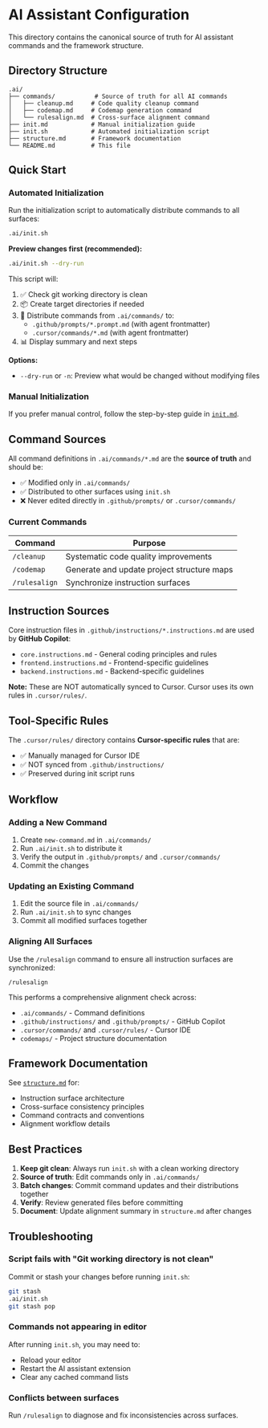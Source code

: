 # AI Assistant Configuration

This directory contains the canonical source of truth for AI assistant commands and the framework structure.

## Directory Structure

```
.ai/
├── commands/           # Source of truth for all AI commands
│   ├── cleanup.md     # Code quality cleanup command
│   ├── codemap.md     # Codemap generation command
│   └── rulesalign.md  # Cross-surface alignment command
├── init.md            # Manual initialization guide
├── init.sh            # Automated initialization script
├── structure.md       # Framework documentation
└── README.md          # This file
```

## Quick Start

### Automated Initialization

Run the initialization script to automatically distribute commands to all surfaces:

```bash
.ai/init.sh
```

**Preview changes first (recommended):**

```bash
.ai/init.sh --dry-run
```

This script will:
1. ✅ Check git working directory is clean
2. 📦 Create target directories if needed
3. 🔄 Distribute commands from `.ai/commands/` to:
   - `.github/prompts/*.prompt.md` (with agent frontmatter)
   - `.cursor/commands/*.md` (with agent frontmatter)
4. 📊 Display summary and next steps

**Options:**
- `--dry-run` or `-n`: Preview what would be changed without modifying files

### Manual Initialization

If you prefer manual control, follow the step-by-step guide in [`init.md`](./init.md).

## Command Sources

All command definitions in `.ai/commands/*.md` are the **source of truth** and should be:

- ✅ Modified only in `.ai/commands/`
- ✅ Distributed to other surfaces using `init.sh`
- ❌ Never edited directly in `.github/prompts/` or `.cursor/commands/`

### Current Commands

| Command        | Purpose                                      |
|----------------|----------------------------------------------|
| `/cleanup`     | Systematic code quality improvements         |
| `/codemap`     | Generate and update project structure maps   |
| `/rulesalign`  | Synchronize instruction surfaces             |

## Instruction Sources

Core instruction files in `.github/instructions/*.instructions.md` are used by **GitHub Copilot**:

- `core.instructions.md` - General coding principles and rules
- `frontend.instructions.md` - Frontend-specific guidelines
- `backend.instructions.md` - Backend-specific guidelines

**Note:** These are NOT automatically synced to Cursor. Cursor uses its own rules in `.cursor/rules/`.

## Tool-Specific Rules

The `.cursor/rules/` directory contains **Cursor-specific rules** that are:

- ✅ Manually managed for Cursor IDE
- ✅ NOT synced from `.github/instructions/`
- ✅ Preserved during init script runs

## Workflow

### Adding a New Command

1. Create `new-command.md` in `.ai/commands/`
2. Run `.ai/init.sh` to distribute it
3. Verify the output in `.github/prompts/` and `.cursor/commands/`
4. Commit the changes

### Updating an Existing Command

1. Edit the source file in `.ai/commands/`
2. Run `.ai/init.sh` to sync changes
3. Commit all modified surfaces together

### Aligning All Surfaces

Use the `/rulesalign` command to ensure all instruction surfaces are synchronized:

```
/rulesalign
```

This performs a comprehensive alignment check across:
- `.ai/commands/` - Command definitions
- `.github/instructions/` and `.github/prompts/` - GitHub Copilot
- `.cursor/commands/` and `.cursor/rules/` - Cursor IDE
- `codemaps/` - Project structure documentation

## Framework Documentation

See [`structure.md`](./structure.md) for:
- Instruction surface architecture
- Cross-surface consistency principles
- Command contracts and conventions
- Alignment workflow details

## Best Practices

1. **Keep git clean**: Always run `init.sh` with a clean working directory
2. **Source of truth**: Edit commands only in `.ai/commands/`
3. **Batch changes**: Commit command updates and their distributions together
4. **Verify**: Review generated files before committing
5. **Document**: Update alignment summary in `structure.md` after changes

## Troubleshooting

### Script fails with "Git working directory is not clean"

Commit or stash your changes before running `init.sh`:

```bash
git stash
.ai/init.sh
git stash pop
```

### Commands not appearing in editor

After running `init.sh`, you may need to:
- Reload your editor
- Restart the AI assistant extension
- Clear any cached command lists

### Conflicts between surfaces

Run `/rulesalign` to diagnose and fix inconsistencies across surfaces.
